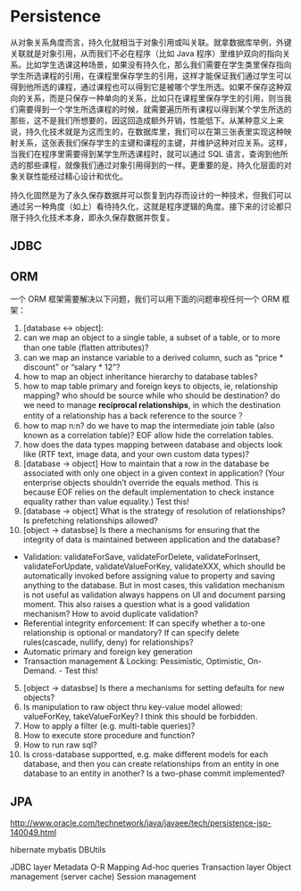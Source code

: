 # Persistence

从对象关系角度而言，持久化就相当于对象引用或叫关联。就拿数据库举例，外键关联就是对象引用，从而我们不必在程序（比如 Java 程序）里维护双向的指向关系。比如学生选课这种场景，如果没有持久化，那么我们需要在学生类里保存指向学生所选课程的引用，在课程里保存学生的引用，这样才能保证我们通过学生可以得到他所选的课程，通过课程也可以得到它是被哪个学生所选。如果不保存这种双向的关系，而是只保存一种单向的关系，比如只在课程里保存学生的引用，则当我们需要得到一个学生所选课程的时候，就需要遍历所有课程以得到某个学生所选的那些，这不是我们所想要的，因这回造成额外开销，性能低下。从某种意义上来说，持久化技术就是为这而生的，在数据库里，我们可以在第三张表里实现这种映射关系，这张表我们保存学生的主键和课程的主键，并维护这种对应关系。这样，当我们在程序里需要得到某学生所选课程时，就可以通过 SQL 语言，查询到他所选的那些课程，就像我们通过对象引用得到的一样。更重要的是，持久化层面的对象关联性能经过精心设计和优化。

持久化固然是为了永久保存数据并可以恢复到内存而设计的一种技术，但我们可以通过另一种角度（如上）看待持久化，这就是程序逻辑的角度。接下来的讨论都只限于持久化技术本身，即永久保存数据并恢复。

## JDBC

## ORM

一个 ORM 框架需要解决以下问题，我们可以用下面的问题审视任何一个 ORM 框架：

1. [database <-> object]:
 1. can we map an object to a single table, a subset of a table, or to more than one table (ﬂatten attributes)?
 2. can we map an instance variable to a derived column, such as “price * discount” or “salary * 12”?
 3. how to map an object inheritance hierarchy to database tables?
 4. how to map table primary and foreign keys to objects, ie, relationship mapping? who should be source while who should be destination? do we need to manage **reciprocal relationships**, in which the destination entity of a relationship has a back reference to the source？
 5. how to map n:n? do we have to map the intermediate join table (also known as a correlation table)? EOF allow hide the correlation tables.
 6. how does the data types mapping between database and objects look like (RTF text, image data, and your own custom data types)?
2. [database -> object] How to maintain that a row in the database be associated with only one object in a given context in application? (Your enterprise objects shouldn’t override the equals method. This is because EOF relies on the default implementation to check instance equality rather than value equality.) Test this!
3. [database -> object] What is the strategy of resolution of relationships? Is prefetching relationships allowed?
4. [object -> datasbse] Is there a mechanisms for ensuring that the integrity of data is maintained between application and the database?
 - Validation: validateForSave, validateForDelete, validateForInsert, validateForUpdate, validateValueForKey, validateXXX, which shoulld be automatically invoked before assigning value to property and saving anything to the database. But in most cases, this validation mechanism is not useful as validation always happens on UI and document parsing moment. This also raises a question what is a good validation mechanism? How to avoid duplicate validation?
 - Referential integrity enforcement: If can specify whether a to-one relationship is optional or mandatory? If can specify delete rules(cascade, nullify, deny) for relationships?
 - Automatic primary and foreign key generation
 - Transaction management & Locking: Pessimistic, Optimistic, On-Demand. - Test this!
5. [object -> datasbse] Is there a mechanisms for setting defaults for new objects?
6. Is manipulation to raw object thru key-value model allowed: valueForKey, takeValueForKey? I think this should be forbidden.
7. How to apply a filter (e.g. multi-table queries)?
8. How to execute store procedure and function?
9. How to run raw sql?
10. Is cross-database supportted, e.g. make different models for each database, and then you can create relationships from an entity in one database to an entity in another? Is a two-phase commit implemented?

## JPA

http://www.oracle.com/technetwork/java/javaee/tech/persistence-jsp-140049.html

hibernate
mybatis
DBUtils

JDBC layer
Metadata
O-R Mapping 
Ad-hoc queries
Transaction layer
Object management (server cache)
Session management
